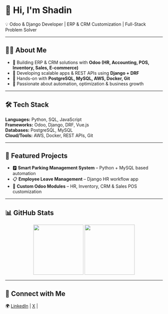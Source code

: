 # 👋 Hi, I'm Shadin  

💡 Odoo & Django Developer | ERP & CRM Customization | Full-Stack Problem Solver  

---

## 👨‍💻 About Me  
- 🔹 Building ERP & CRM solutions with **Odoo (HR, Accounting, POS, Inventory, Sales, E-commerce)**  
- 🔹 Developing scalable apps & REST APIs using **Django + DRF**  
- 🔹 Hands-on with **PostgreSQL, MySQL, AWS, Docker, Git**  
- 🔹 Passionate about automation, optimization & business growth  

---

## 🛠 Tech Stack  
**Languages:** Python, SQL, JavaScript  
**Frameworks:** Odoo, Django, DRF, Vue.js  
**Databases:** PostgreSQL, MySQL  
**Cloud/Tools:** AWS, Docker, REST APIs, Git  

---

## 📌 Featured Projects  
- 🅿️ **Smart Parking Management System** – Python + MySQL based automation  
- 📋 **Employee Leave Management** – Django HR workflow app  
- 🛒 **Custom Odoo Modules** – HR, Inventory, CRM & Sales POS customization  

---

## 📊 GitHub Stats  
<p align="center">
  <img src="https://github-readme-stats.vercel.app/api?username=shadinbyte&show_icons=true&theme=radical" height="160"/>
  <img src="https://github-readme-stats.vercel.app/api/top-langs/?username=shadinbyte&layout=compact&theme=radical" height="160"/>
</p>

---

## 🤝 Connect with Me  
🌍 [LinkedIn](https://www.linkedin.com/in/shadinalmahmood/) | [X](https://x.com/shadinalmahmood) |
